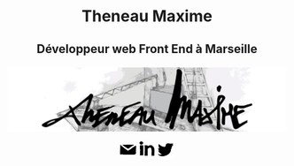 # <p align="center"> Theneau Maxime </p>
## <p align="center"> Développeur web Front End à Marseille </p>
![fond Github Theneau Maxime](./images/fond.jpg "fond github Theneau Maxime")

<p align="center">
  <a href="mailto:theneau.maxime@gmail.com" target="blank"><img  src="images/github/email.svg" alt="maximethe" height="30" width="30" /></a>
  <a href="https://www.linkedin.com/in/maxime-theneau/" target="blank"><img src="images/github/linkedin.svg" alt="maximethe" height="30" width="30" /></a>
  <a href="https://twitter.com/maximethe" target="blank"><img src="images/github/twitter.svg" alt="maximethe" height="30" width="30" /></a>
</p>
